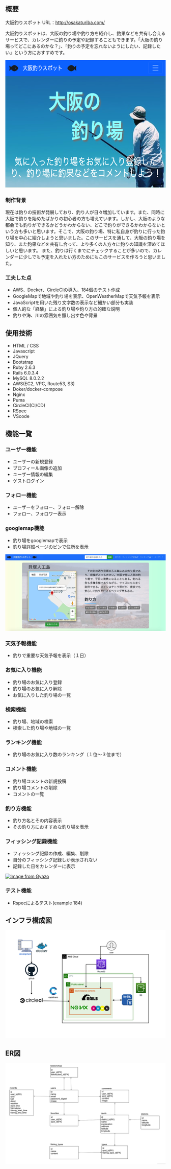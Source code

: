 
<h2>概要</h2>

大阪釣りスポット
URL：http://osakaturiba.com/

大阪釣りスポットは、大阪の釣り場や釣り方を紹介し、釣果などを共有し合えるサービスで、カレンダーに釣りの予定や記録することもできます。「大阪の釣り場ってどこにあるのかな？」、「釣りの予定を忘れないようにしたい、記録したい」という方におすすめです。

<img height="400" src="public/osaka.png">

<h3>制作背景</h3>
現在は釣りの技術が発展しており、釣り人が日々増加しています。また、同時に大阪で釣りを始めたばかりの初心者の方も増えています。しかし、大阪のような都会でも釣りができるかどうかわからない、どこで釣りができるかわからないという方も多いと思います。そこで、大阪の釣り場、特に私自身が釣りに行った釣り場を中心に紹介しようと思いました。このサービスを通して、大阪の釣り場を知り、また釣果などを共有し合って、より多くの人方々に釣りの知識を深めてほしいと思います。
また、釣りは行くまでにチェックすることが多いので、カレンダーに少しでも予定を入れたい方のためにもこのサービスを作ろうと思いました。

<h3>工夫した点</h3>

* AWS、Docker、CircleCIの導入、184個のテスト作成
* GoogleMapで地域や釣り場を表示、OpenWeatherMapで天気予報を表示
* JavaScriptを用いた残り文字数の表示など細かい部分も実装
* 個人的な「経験」による釣り場や釣り方の的確な説明
* 釣りや海、川の雰囲気を醸し出す色や背景

<h2>使用技術</h2>

* HTML / CSS
* Javascript
* JQuery
* Bootstrap
* Ruby 2.6.3
* Rails 6.0.3.4
* MySQL 8.0.2.2
* AWS(EC2, VPC, Route53, S3)
* Doker/docker-compose
* Nginx
* Puma
* CircleCI(CI/CD)
* RSpec
* VScode

<h2>機能一覧</h2>

<h3>ユーザー機能</h3>

* ユーザーの新規登録
* プロフィール画像の追加
* ユーザー情報の編集
* ゲストログイン

<h3>フォロー機能</h3>

* ユーザーをフォロー、フォロー解除
* フォロー、フォロワー表示

<h3>googlemap機能</h3>

* 釣り場をgooglemapで表示
* 釣り場詳細ページのピンで住所を表示

<img src="public/turiba.jpg">

<h3>天気予報機能</h3>

* 釣りで重要な天気予報を表示（１日）

<h3>お気に入り機能</h3>

* 釣り場のお気に入り登録
* 釣り場のお気に入り解除
* お気に入りした釣り場の一覧

<h3>検索機能</h3>

* 釣り場、地域の検索
* 検索した釣り場や地域の一覧

<h3>ランキング機能</h3>

* 釣り場のお気に入り数のランキング（１位〜３位まで）

<h3>コメント機能</h3>

* 釣り場コメントの新規投稿
* 釣り場コメントの削除
* コメントの一覧

<h3>釣り方機能</h3>

* 釣り方名とその内容表示
* その釣り方におすすめな釣り場を表示

<h3>フィッシング記録機能</h3>
 
* フィッシング記録の作成、編集、削除
* 自分のフィッシング記録しか表示されない
* 記録した日をカレンダーに表示

<a href="https://gyazo.com/cff5261935300032c9ca5ebaaaae3c7d"><img src="https://i.gyazo.com/cff5261935300032c9ca5ebaaaae3c7d.gif" alt="Image from Gyazo" width="1000"/></a>

<h3>テスト機能</h3>

+ Rspecによるテスト(example 184)

<h2>インフラ構成図</h2>

<img src="public/infra.png">

<h2>ER図</h2>

<img src="public/ER.png">
